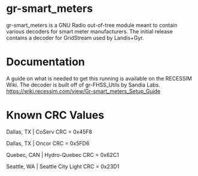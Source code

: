 # gr-smart_meters
gr-smart_meters is a GNU Radio out-of-tree module meant to contain various decoders for smart meter manufacturers. 
The initial release contains a decoder for GridStream used by Landis+Gyr.
# Documentation
A guide on what is needed to get this running is available on the RECESSIM Wiki. The decoder is built off of gr-FHSS_Utils by Sandia Labs. https://wiki.recessim.com/view/Gr-smart_meters_Setup_Guide
# Known CRC Values
Dallas, TX  |   CoServ CRC = 0x45F8

Dallas, TX  |   Oncor CRC = 0x5FD6

Quebec, CAN |   Hydro-Quebec CRC = 0x62C1

Seattle, WA |   Seattle City Light CRC = 0x23D1
